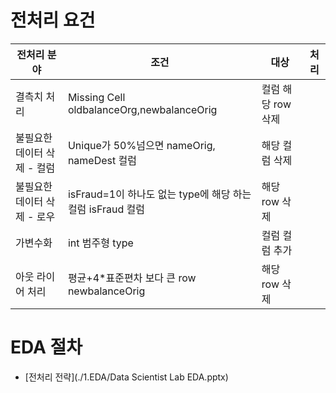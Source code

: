 # 전처리 요건
| 전처리 분야                       | 조건 |  대상                                                  | 처리                |
|----------------------------------|------|-------------------------------------------------------|---------------------|
| 결측치 처리                       | Missing Cell    oldbalanceOrg,newbalanceOrig                 | 컬럼 해당 row 삭제   |
| 불필요한 데이터 삭제  - 컬럼      | Unique가 50%넘으면  nameOrig, nameDest 컬럼                    | 해당 컬럼 삭제       |
| 불필요한 데이터 삭제  - 로우      | isFraud=1이 하나도 없는 type에 해당 하는 컬럼    isFraud 컬럼   | 해당 row 삭제        |
| 가변수화                          | int 범주형 type                                              | 컬럼 컬럼 추가       |
| 아웃 라이어 처리                  | 평균+4*표준편차 보다 큰 row  newbalanceOrig                    | 해당 row 삭제       |

# EDA 절차
* [전처리 전략](./1.EDA/Data Scientist Lab EDA.pptx)

